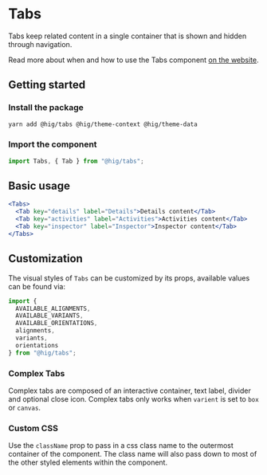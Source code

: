 # Tabs

Tabs keep related content in a single container that is shown and hidden through navigation.

Read more about when and how to use the Tabs component [on the website](https://hig.autodesk.com/web/components/form-elements).

## Getting started

### Install the package

```bash
yarn add @hig/tabs @hig/theme-context @hig/theme-data
```

### Import the component

```js
import Tabs, { Tab } from "@hig/tabs";
```

## Basic usage

```jsx
<Tabs>
  <Tab key="details" label="Details">Details content</Tab>
  <Tab key="activities" label="Activities">Activities content</Tab>
  <Tab key="inspector" label="Inspector">Inspector content</Tab>
</Tabs>
```

## Customization

The visual styles of `Tabs` can be customized by its props, available values can be found via:
```js
import {
  AVAILABLE_ALIGNMENTS,
  AVAILABLE_VARIANTS,
  AVAILABLE_ORIENTATIONS,
  alignments,
  variants,
  orientations
} from "@hig/tabs";
```

### Complex Tabs

Complex tabs are composed of an interactive container, text label, divider and optional close icon. Complex tabs only works when `varient` is set to `box` or `canvas`.

### Custom CSS

Use the `className` prop to pass in a css class name to the outermost container of the component. The class name will also pass down to most of the other styled elements within the component.
